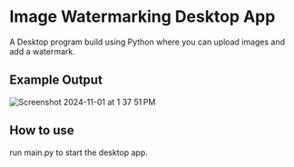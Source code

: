 
# Image Watermarking Desktop App

A Desktop program build using Python where you can upload images and add a watermark.

## Example Output
![Screenshot 2024-11-01 at 1 37 51 PM](https://github.com/user-attachments/assets/66263275-a574-4051-a84c-8bc73c2a9712)

## How to use
run main.py to start the desktop app.
